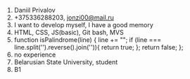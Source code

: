 1. Daniil Privalov
2. +375336288203, jonzi00@mail.ru
3. I want to develop myself, I have a good memory
4. HTML, CSS, JS(basic), Git bash, MVS
5. function isPalindrome(line) {
line += ""; 
if (line === line.split('').reverse().join('')){
return true; 
};
return false; };
6. no experience
7. Belarusian State University, student
8. B1
